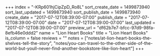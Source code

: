 +++
index = "-KRp601hjCipZpD_Ro8L"
sort_create_date = 1499873940
sort_last_updated = 1499873940
sort_publish_date = 1499873940
create_date = "2017-07-12T08:39:00-07:00"
publish_date = "2017-07-12T08:39:00-07:00"
date = "2017-07-12T08:39:00-07:00"
last_updated = "2017-07-12T08:39:00-07:00"
preview_url = "df62b7e7-bfcc-97d9-98fa-8efb46e0ddd2"
name = "Lion Heart Books"
title = "Lion Heart Books"
is_column = false
reviews = ""
notes = ["notes/at-lion-heart-books-the-shelves-tell-the-story", "notes/you-can-travel-to-the-other-side-of-the-world-but-youll-never-find-another-bookstore-like-lion-heart"]
+++

